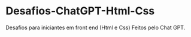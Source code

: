 # Desafios-ChatGPT-Html-Css
 Desafios para iniciantes em front end (Html e Css) Feitos pelo Chat GPT.
